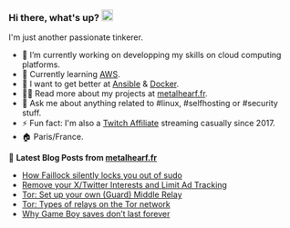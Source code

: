 ### Hi there, what's up? <a href="https://metalhearf.fr/"><img src="https://media.giphy.com/media/hvRJCLFzcasrR4ia7z/giphy.gif" width="20px"></a>

I'm just another passionate tinkerer.

- 🔭 I’m currently working on developping my skills on cloud computing platforms.
- 🌱 Currently learning [AWS](https://github.com/aws).
- 🤔 I want to get better at [Ansible](https://github.com/ansible/ansible) & [Docker](https://github.com/docker).
- 👨‍💻 Read more about my projects at [metalhearf.fr](https://metalhearf.fr).
- 💬 Ask me about anything related to #linux, #selfhosting or #security stuff. 
- ⚡ Fun fact: I'm also a [Twitch Affiliate](https://affiliate.twitch.tv/) streaming casually since 2017.
- 🏠 Paris/France. 

📕 **Latest Blog Posts from [metalhearf.fr](https://metalhearf.fr)**

<!-- BLOG-POST-LIST:START -->
- [How Faillock silently locks you out of sudo](https://metalhearf.fr/posts/faillock-lockouts/)
- [Remove your X/Twitter Interests and Limit Ad Tracking](https://metalhearf.fr/posts/privacy-remove-twitter-interests/)
- [Tor: Set up your own &lpar;Guard&rpar; Middle Relay](https://metalhearf.fr/posts/tor-set-up-your-own-middle-relay/)
- [Tor: Types of relays on the Tor network](https://metalhearf.fr/posts/tor-types-of-relays/)
- [Why Game Boy saves don’t last forever](https://metalhearf.fr/posts/gameboy-your-saves-are-in-danger/)
<!-- BLOG-POST-LIST:END -->
